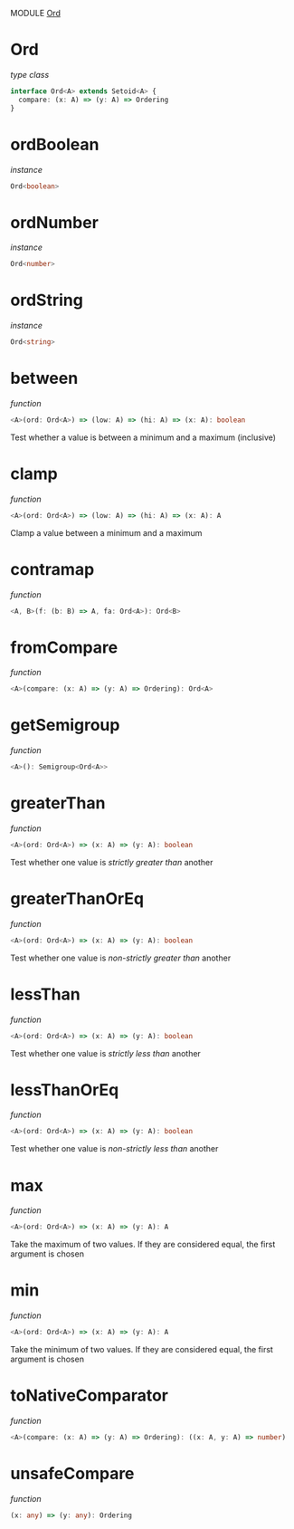 MODULE [Ord](https://github.com/gcanti/fp-ts/blob/master/src/Ord.ts)
# Ord
*type class*
```ts
interface Ord<A> extends Setoid<A> {
  compare: (x: A) => (y: A) => Ordering
}
```
# ordBoolean
*instance*
```ts
Ord<boolean>
```

# ordNumber
*instance*
```ts
Ord<number>
```

# ordString
*instance*
```ts
Ord<string>
```
# between
*function*
```ts
<A>(ord: Ord<A>) => (low: A) => (hi: A) => (x: A): boolean
```
Test whether a value is between a minimum and a maximum (inclusive)

# clamp
*function*
```ts
<A>(ord: Ord<A>) => (low: A) => (hi: A) => (x: A): A
```
Clamp a value between a minimum and a maximum

# contramap
*function*
```ts
<A, B>(f: (b: B) => A, fa: Ord<A>): Ord<B>
```

# fromCompare
*function*
```ts
<A>(compare: (x: A) => (y: A) => Ordering): Ord<A>
```

# getSemigroup
*function*
```ts
<A>(): Semigroup<Ord<A>>
```

# greaterThan
*function*
```ts
<A>(ord: Ord<A>) => (x: A) => (y: A): boolean
```
Test whether one value is _strictly greater than_ another

# greaterThanOrEq
*function*
```ts
<A>(ord: Ord<A>) => (x: A) => (y: A): boolean
```
Test whether one value is _non-strictly greater than_ another

# lessThan
*function*
```ts
<A>(ord: Ord<A>) => (x: A) => (y: A): boolean
```
Test whether one value is _strictly less than_ another

# lessThanOrEq
*function*
```ts
<A>(ord: Ord<A>) => (x: A) => (y: A): boolean
```
Test whether one value is _non-strictly less than_ another

# max
*function*
```ts
<A>(ord: Ord<A>) => (x: A) => (y: A): A
```
Take the maximum of two values. If they are considered equal, the first argument is chosen

# min
*function*
```ts
<A>(ord: Ord<A>) => (x: A) => (y: A): A
```
Take the minimum of two values. If they are considered equal, the first argument is chosen

# toNativeComparator
*function*
```ts
<A>(compare: (x: A) => (y: A) => Ordering): ((x: A, y: A) => number)
```

# unsafeCompare
*function*
```ts
(x: any) => (y: any): Ordering
```
